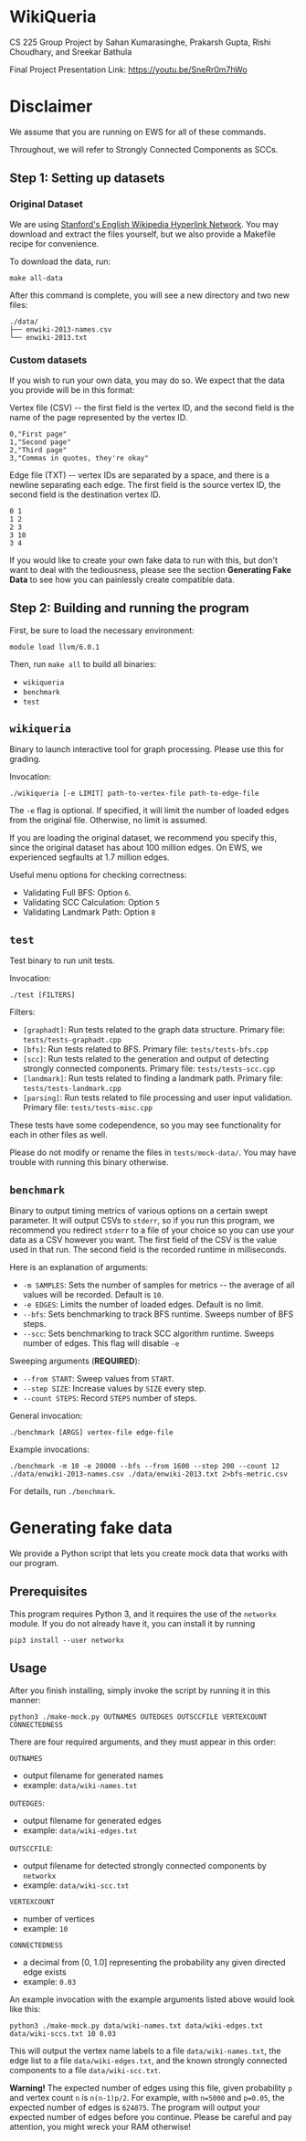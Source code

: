 # WikiQueria

CS 225 Group Project by Sahan Kumarasinghe, Prakarsh Gupta, Rishi Choudhary, and Sreekar Bathula 

Final Project Presentation Link: https://youtu.be/SneRr0m7hWo

# Disclaimer

We assume that you are running on EWS for all of these commands.

Throughout, we will refer to Strongly Connected Components as SCCs.

## Step 1: Setting up datasets

### Original Dataset

We are using [Stanford's English Wikipedia Hyperlink Network](https://snap.stanford.edu/data/enwiki-2013.html).
You may download and extract the files yourself, but we also provide a Makefile recipe for convenience.

To download the data, run:

```
make all-data
```

After this command is complete, you will see a new directory and two new files:

```
./data/
├── enwiki-2013-names.csv
└── enwiki-2013.txt
```

### Custom datasets

If you wish to run your own data, you may do so. We expect that the data you provide will be in this format:

Vertex file (CSV) -- the first field is the vertex ID, and the second field is the name of the page represented by the vertex ID.

```
0,"First page"
1,"Second page"
2,"Third page"
3,"Commas in quotes, they're okay"
```

Edge file (TXT) -- vertex IDs are separated by a space, and there is a newline separating each edge. The first field is the source vertex ID, the second field is the destination vertex ID.

```
0 1
1 2
2 3
3 10
3 4
```

If you would like to create your own fake data to run with this, but don't want to deal with the tediousness, please see the section **Generating Fake Data** to see how you can painlessly create compatible data.

## Step 2: Building and running the program
First, be sure to load the necessary environment:

```
module load llvm/6.0.1
```

Then, run `make all` to build all binaries:

* `wikiqueria`
* `benchmark`
* `test`

## `wikiqueria`

Binary to launch interactive tool for graph processing. Please use this for grading.

Invocation:

```
./wikiqueria [-e LIMIT] path-to-vertex-file path-to-edge-file
```

The `-e` flag is optional. If specified, it will limit the number of loaded edges from the original file. Otherwise, no limit is assumed.

If you are loading the original dataset, we recommend you specify this, since the original dataset has about 100 million edges. On EWS, we experienced segfaults at 1.7 million edges.

Useful menu options for checking correctness:
* Validating Full BFS: Option `6`.
* Validating SCC Calculation: Option `5`
* Validating Landmark Path: Option `8`

## `test`

Test binary to run unit tests.

Invocation:

```
./test [FILTERS]
```

Filters:

* `[graphadt]`: Run tests related to the graph data structure. Primary file: `tests/tests-graphadt.cpp`
* `[bfs]`: Run tests related to BFS. Primary file: `tests/tests-bfs.cpp`
* `[scc]`: Run tests related to the generation and output of detecting strongly connected components. Primary file: `tests/tests-scc.cpp`
* `[landmark]`: Run tests related to finding a landmark path. Primary file: `tests/tests-landmark.cpp`
* `[parsing]`: Run tests related to file processing and user input validation. Primary file: `tests/tests-misc.cpp`

These tests have some codependence, so you may see functionality for each in other files as well.

Please do not modify or rename the files in `tests/mock-data/`. You may have trouble with running this binary otherwise.


## `benchmark`

Binary to output timing metrics of various options on a certain swept parameter. 
It will output CSVs to `stderr`, so if you run this program, we recommend you redirect `stderr` to a file of your choice so you can use your data as a CSV however you want.
The first field of the CSV is the value used in that run. The second field is the recorded runtime in milliseconds.

Here is an explanation of arguments:

* `-m SAMPLES`: Sets the number of samples for metrics -- the average of all values will be recorded. Default is `10`.
* `-e EDGES`: Limits the number of loaded edges. Default is no limit.
* `--bfs`: Sets benchmarking to track BFS runtime. Sweeps number of BFS steps.
* `--scc`: Sets benchmarking to track SCC algorithm runtime. Sweeps number of edges. This flag will disable `-e`

Sweeping arguments (**REQUIRED**):

* `--from START`: Sweep values from `START`.
* `--step SIZE`: Increase values by `SIZE` every step.
* `--count STEPS`: Record `STEPS` number of steps.


General invocation:

```
./benchmark [ARGS] vertex-file edge-file
```

Example invocations:

```
./benchmark -m 10 -e 20000 --bfs --from 1600 --step 200 --count 12 ./data/enwiki-2013-names.csv ./data/enwiki-2013.txt 2>bfs-metric.csv
```

For details, run `./benchmark`.

# Generating fake data

We provide a Python script that lets you create mock data that works with our program.

## Prerequisites

This program requires Python 3, and it requires the use of the `networkx` module.
If you do not already have it, you can install it by running

```
pip3 install --user networkx
```
## Usage

After you finish installing, simply invoke the script by running it in this manner:

```
python3 ./make-mock.py OUTNAMES OUTEDGES OUTSCCFILE VERTEXCOUNT CONNECTEDNESS
```

There are four required arguments, and they must appear in this order:

`OUTNAMES`
* output filename for generated names
* example: `data/wiki-names.txt`

`OUTEDGES`:
* output filename for generated edges
* example: `data/wiki-edges.txt`

`OUTSCCFILE`:
* output filename for detected strongly connected components by `networkx`
* example: `data/wiki-scc.txt`

`VERTEXCOUNT`
* number of vertices
* example: `10`

`CONNECTEDNESS`
* a decimal from [0, 1.0] representing the probability any given directed edge exists
* example: `0.03`

An example invocation with the example arguments listed above would look like this:

```
python3 ./make-mock.py data/wiki-names.txt data/wiki-edges.txt data/wiki-sccs.txt 10 0.03
```

This will output the vertex name labels to a file `data/wiki-names.txt`, the edge list to a file `data/wiki-edges.txt`, and the known strongly connected components to a file `data/wiki-scc.txt`.

**Warning!** The expected number of edges using this file, given probability `p` and vertex count `n` is `n(n-1)p/2`.
For example, with `n=5000` and `p=0.05`, the expected number of edges is `624875`. 
The program will output your expected number of edges before you continue. Please be careful and pay attention, you might wreck your RAM otherwise!
